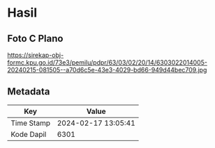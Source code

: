 # Hasil

## Foto C Plano

https://sirekap-obj-formc.kpu.go.id/73e3/pemilu/pdpr/63/03/02/20/14/6303022014005-20240215-081505--a70d6c5e-43e3-4029-bd66-949d44bec709.jpg


## Metadata

| Key        | Value               |
| ---------- | ------------------- |
| Time Stamp | 2024-02-17 13:05:41 |
| Kode Dapil | 6301                |



